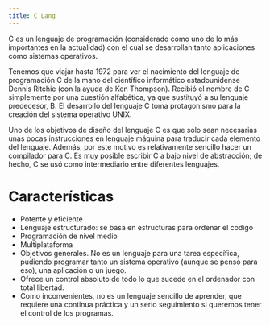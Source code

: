 ```yaml
---
title: C Lang
---
```


C es un lenguaje de programación (considerado como uno de lo más importantes en
la actualidad) con el cual se desarrollan tanto aplicaciones como sistemas
operativos.

Tenemos que viajar hasta 1972 para ver el nacimiento del lenguaje de
programación C de la mano del científico informático estadounidense Dennis
Ritchie (con la ayuda de Ken Thompson). Recibió el nombre de C simplemente por
una cuestión alfabética, ya que sustituyó a su lenguaje predecesor, B. El
desarrollo del lenguaje C toma protagonismo para la creación del sistema
operativo UNIX.

Uno de los objetivos de diseño del lenguaje C es que solo sean necesarias unas
pocas instrucciones en lenguaje máquina para traducir cada elemento del
lenguaje. Además, por este  motivo es relativamente sencillo hacer un compilador
para C. Es muy posible escribir C a bajo nivel de abstracción; de hecho, C se
usó como intermediario entre diferentes lenguajes.

# Características
+ Potente y eficiente
+ Lenguaje estructurado: se basa en estructuras para ordenar el codigo
+ Programación de nivel medio
+ Multiplataforma
+ Objetivos generales. No es un lenguaje para una tarea específica, pudiendo
  programar tanto un sistema operativo (aunque se pensó para eso), una
  aplicación o un juego.
+ Ofrece un control absoluto de todo lo que sucede en el ordenador con total
  libertad.
+ Como inconvenientes, no es un lenguaje sencillo de aprender, que requiere una
  continua práctica y un serio seguimiento si queremos tener el control de los
  programas.
